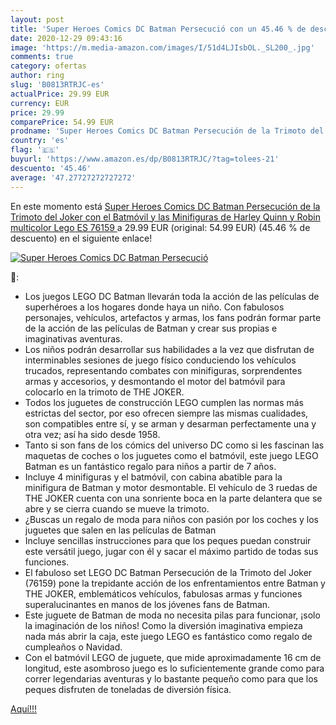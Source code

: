 ```yaml
---
layout: post
title: 'Super Heroes Comics DC Batman Persecució con un 45.46 % de descuento'
date: 2020-12-29 09:43:16
image: 'https://m.media-amazon.com/images/I/51d4LJIsbOL._SL200_.jpg'
comments: true
category: ofertas
author: ring
slug: 'B0813RTRJC-es'
actualPrice: 29.99 EUR
currency: EUR
price: 29.99
comparePrice: 54.99 EUR
prodname: 'Super Heroes Comics DC Batman Persecución de la Trimoto del Joker con el Batmóvil y las Minifiguras de Harley Quinn y Robin  multicolor  Lego ES 76159 '
country: 'es'
flag: '🇪🇸'
buyurl: 'https://www.amazon.es/dp/B0813RTRJC/?tag=tolees-21'
descuento: '45.46'
average: '47.27727272727272'
---
```


En este momento está [Super Heroes Comics DC Batman Persecución de la Trimoto del Joker con el Batmóvil y las Minifiguras de Harley Quinn y Robin  multicolor  Lego ES 76159 ](https://www.amazon.es/dp/B0813RTRJC/?tag=tolees-21) a 29.99 EUR (original: 54.99 EUR) (45.46 %  de descuento) en el siguiente enlace!

[![Super Heroes Comics DC Batman Persecució](https://m.media-amazon.com/images/I/51d4LJIsbOL._SL200_.jpg)](https://www.amazon.es/dp/B0813RTRJC/?tag=tolees-21)

🔎:

- Los juegos LEGO DC Batman llevarán toda la acción de las películas de superhéroes a los hogares donde haya un niño. Con fabulosos personajes, vehículos, artefactos y armas, los fans podrán formar parte de la acción de las películas de Batman y crear sus propias e imaginativas aventuras.
- Los niños podrán desarrollar sus habilidades a la vez que disfrutan de interminables sesiones de juego físico conduciendo los vehículos trucados, representando combates con minifiguras, sorprendentes armas y accesorios, y desmontando el motor del batmóvil para colocarlo en la trimoto de THE JOKER.
- Todos los juguetes de construcción LEGO cumplen las normas más estrictas del sector, por eso ofrecen siempre las mismas cualidades, son compatibles entre sí, y se arman y desarman perfectamente una y otra vez; así ha sido desde 1958.
- Tanto si son fans de los cómics del universo DC como si les fascinan las maquetas de coches o los juguetes como el batmóvil, este juego LEGO Batman es un fantástico regalo para niños a partir de 7 años.
- Incluye 4 minifiguras y el batmóvil, con cabina abatible para la minifigura de Batman y motor desmontable. El vehículo de 3 ruedas de THE JOKER cuenta con una sonriente boca en la parte delantera que se abre y se cierra cuando se mueve la trimoto.
- ¿Buscas un regalo de moda para niños con pasión por los coches y los juguetes que salen en las películas de Batman
- Incluye sencillas instrucciones para que los peques puedan construir este versátil juego, jugar con él y sacar el máximo partido de todas sus funciones.
- El fabuloso set LEGO DC Batman Persecución de la Trimoto del Joker (76159) pone la trepidante acción de los enfrentamientos entre Batman y THE JOKER, emblemáticos vehículos, fabulosas armas y funciones superalucinantes en manos de los jóvenes fans de Batman.
- Este juguete de Batman de moda no necesita pilas para funcionar, ¡solo la imaginación de los niños! Como la diversión imaginativa empieza nada más abrir la caja, este juego LEGO es fantástico como regalo de cumpleaños o Navidad.
- Con el batmóvil LEGO de juguete, que mide aproximadamente 16 cm de longitud, este asombroso juego es lo suficientemente grande como para correr legendarias aventuras y lo bastante pequeño como para que los peques disfruten de toneladas de diversión física.

[Aquí!!!](https://www.amazon.es/dp/B0813RTRJC/?tag=tolees-21)
